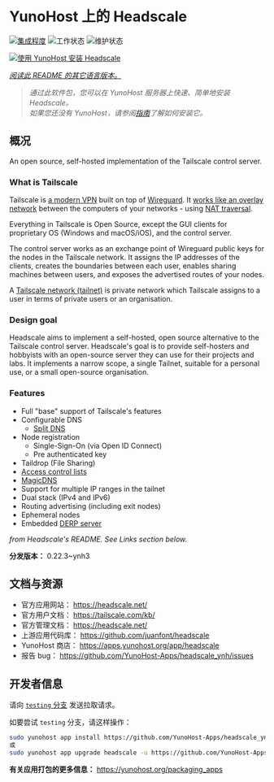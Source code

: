 <!--
注意：此 README 由 <https://github.com/YunoHost/apps/tree/master/tools/readme_generator> 自动生成
请勿手动编辑。
-->

# YunoHost 上的 Headscale

[![集成程度](https://dash.yunohost.org/integration/headscale.svg)](https://ci-apps.yunohost.org/ci/apps/headscale/) ![工作状态](https://ci-apps.yunohost.org/ci/badges/headscale.status.svg) ![维护状态](https://ci-apps.yunohost.org/ci/badges/headscale.maintain.svg)

[![使用 YunoHost 安装 Headscale](https://install-app.yunohost.org/install-with-yunohost.svg)](https://install-app.yunohost.org/?app=headscale)

*[阅读此 README 的其它语言版本。](./ALL_README.md)*

> *通过此软件包，您可以在 YunoHost 服务器上快速、简单地安装 Headscale。*  
> *如果您还没有 YunoHost，请参阅[指南](https://yunohost.org/install)了解如何安装它。*

## 概况

An open source, self-hosted implementation of the Tailscale control server.

### What is Tailscale

Tailscale is [a modern VPN](https://tailscale.com/) built on top of
[Wireguard](https://www.wireguard.com/).
It [works like an overlay network](https://tailscale.com/blog/how-tailscale-works/)
between the computers of your networks - using
[NAT traversal](https://tailscale.com/blog/how-nat-traversal-works/).

Everything in Tailscale is Open Source, except the GUI clients for proprietary OS
(Windows and macOS/iOS), and the control server.

The control server works as an exchange point of Wireguard public keys for the
nodes in the Tailscale network. It assigns the IP addresses of the clients,
creates the boundaries between each user, enables sharing machines between users,
and exposes the advertised routes of your nodes.

A [Tailscale network (tailnet)](https://tailscale.com/kb/1136/tailnet/) is private
network which Tailscale assigns to a user in terms of private users or an
organisation.

### Design goal

Headscale aims to implement a self-hosted, open source alternative to the Tailscale
control server.
Headscale's goal is to provide self-hosters and hobbyists with an open-source
server they can use for their projects and labs.
It implements a narrow scope, a single Tailnet, suitable for a personal use, or a small
open-source organisation.

### Features


- Full "base" support of Tailscale's features
- Configurable DNS
  - [Split DNS](https://tailscale.com/kb/1054/dns/#using-dns-settings-in-the-admin-console)
- Node registration
  - Single-Sign-On (via Open ID Connect)
  - Pre authenticated key
- Taildrop (File Sharing)
- [Access control lists](https://tailscale.com/kb/1018/acls/)
- [MagicDNS](https://tailscale.com/kb/1081/magicdns)
- Support for multiple IP ranges in the tailnet
- Dual stack (IPv4 and IPv6)
- Routing advertising (including exit nodes)
- Ephemeral nodes
- Embedded [DERP server](https://tailscale.com/blog/how-tailscale-works/#encrypted-tcp-relays-derp)

*from Headscale's README. See Links section below.*


**分发版本：** 0.22.3~ynh3
## 文档与资源

- 官方应用网站： <https://headscale.net/>
- 官方用户文档： <https://tailscale.com/kb/>
- 官方管理文档： <https://headscale.net/>
- 上游应用代码库： <https://github.com/juanfont/headscale>
- YunoHost 商店： <https://apps.yunohost.org/app/headscale>
- 报告 bug： <https://github.com/YunoHost-Apps/headscale_ynh/issues>

## 开发者信息

请向 [`testing` 分支](https://github.com/YunoHost-Apps/headscale_ynh/tree/testing) 发送拉取请求。

如要尝试 `testing` 分支，请这样操作：

```bash
sudo yunohost app install https://github.com/YunoHost-Apps/headscale_ynh/tree/testing --debug
或
sudo yunohost app upgrade headscale -u https://github.com/YunoHost-Apps/headscale_ynh/tree/testing --debug
```

**有关应用打包的更多信息：** <https://yunohost.org/packaging_apps>
